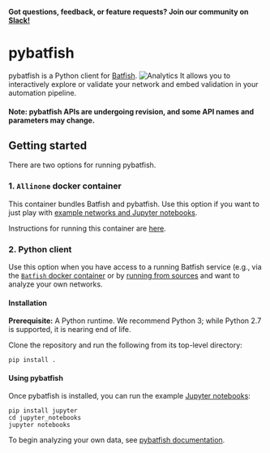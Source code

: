 **Got questions, feedback, or feature requests? Join our community on [Slack!](https://join.slack.com/t/batfish-org/shared_invite/enQtMzA0Nzg2OTAzNzQ1LTUxOTJlY2YyNTVlNGQ3MTJkOTIwZTU2YjY3YzRjZWFiYzE4ODE5ODZiNjA4NGI5NTJhZmU2ZTllOTMwZDhjMzA)**

# pybatfish

pybatfish is a Python client for [Batfish](https://github.com/batfish/batfish). ![Analytics](https://ga-beacon.appspot.com/UA-100596389-3/open-source/pybatfish?pixel&useReferer)
It allows you to interactively explore or validate your network and embed validation in your automation pipeline.

#### Note: pybatfish APIs are undergoing revision, and some API names and parameters may change.

## Getting started

There are two options for running pybatfish.

### 1. `Allinone` docker container

This container bundles Batfish and pybatfish. Use this option if you want to just play with [example networks and Jupyter notebooks](jupyter_notebooks).
 
Instructions for running this container are [here](https://github.com/batfish/docker/blob/master/allinone.md).

### 2. Python client

Use this option when you have access to a running Batfish service (e.g., via the [`Batfish` docker container](https://github.com/batfish/docker/blob/master/batfish.md) or by [running from sources](https://github.com/batfish/batfish/wiki/Building-and-running-Batfish-service) and want to analyze your own networks.

#### Installation

**Prerequisite:** A Python runtime. We recommend Python 3; while Python 2.7 is supported, it is nearing end of life. 

Clone the repository and run the following from its top-level directory:
```
pip install .
```

#### Using pybatfish

Once pybatfish is installed, you can run the example [Jupyter notebooks](jupyter_notebooks):
```
pip install jupyter
cd jupyter_notebooks
jupyter notebooks
```

To begin analyzing your own data, see [pybatfish documentation](https://pybatfish.readthedocs.io/en/latest/).
